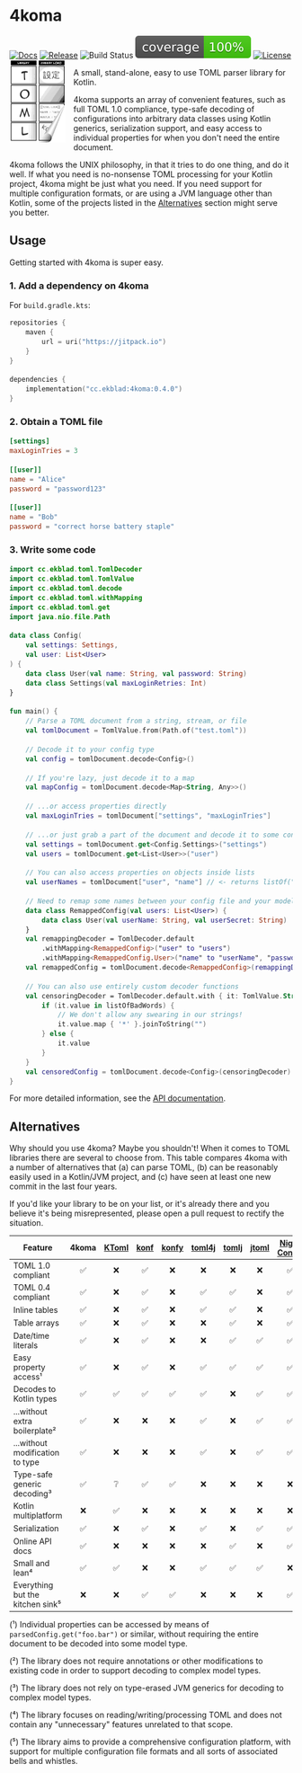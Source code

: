 # 4koma
[![Docs](https://img.shields.io/badge/docs-latest-informational)](http://valderman.github.io/4koma/4koma/cc.ekblad.toml/)
[![Release](https://jitpack.io/v/cc.ekblad/4koma.svg)](https://jitpack.io/#cc.ekblad/4koma)
![Build Status](https://github.com/valderman/4koma/workflows/CI/badge.svg)
![Coverage](.github/badges/jacoco.svg)
[![License](https://img.shields.io/github/license/valderman/4koma)](https://github.com/valderman/4koma/blob/main/LICENSE)
<img align="left" width="100" src="logo.png" style="margin-right: 1em">


A small, stand-alone, easy to use TOML parser library for Kotlin.

4koma supports an array of convenient features, such as full TOML 1.0 compliance,
type-safe decoding of configurations into arbitrary data classes using Kotlin generics,
serialization support, and easy access to individual properties for when you don't need the entire document.

4koma follows the UNIX philosophy, in that it tries to do one thing, and do it well.
If what you need is no-nonsense TOML processing for your Kotlin project, 4koma might be just what you need.
If you need support for multiple configuration formats, or are using a JVM language other than Kotlin,
some of the projects listed in the [Alternatives](#alternatives) section might serve you better.


## Usage
Getting started with 4koma is super easy.

### 1. Add a dependency on 4koma
For `build.gradle.kts`:
```kotlin
repositories {
    maven {
        url = uri("https://jitpack.io")
    }
}

dependencies {
    implementation("cc.ekblad:4koma:0.4.0")
}
```

### 2. Obtain a TOML file
```toml
[settings]
maxLoginTries = 3

[[user]]
name = "Alice"
password = "password123"

[[user]]
name = "Bob"
password = "correct horse battery staple"
```

### 3. Write some code
```kotlin
import cc.ekblad.toml.TomlDecoder
import cc.ekblad.toml.TomlValue
import cc.ekblad.toml.decode
import cc.ekblad.toml.withMapping
import cc.ekblad.toml.get
import java.nio.file.Path

data class Config(
    val settings: Settings,
    val user: List<User>
) {
    data class User(val name: String, val password: String)
    data class Settings(val maxLoginRetries: Int)
}

fun main() {
    // Parse a TOML document from a string, stream, or file
    val tomlDocument = TomlValue.from(Path.of("test.toml"))

    // Decode it to your config type
    val config = tomlDocument.decode<Config>()

    // If you're lazy, just decode it to a map
    val mapConfig = tomlDocument.decode<Map<String, Any>>()

    // ...or access properties directly
    val maxLoginTries = tomlDocument["settings", "maxLoginTries"]

    // ...or just grab a part of the document and decode it to some convenient data class
    val settings = tomlDocument.get<Config.Settings>("settings")
    val users = tomlDocument.get<List<User>>("user")

    // You can also access properties on objects inside lists
    val userNames = tomlDocument["user", "name"] // <- returns listOf("Alice", "Bob")

    // Need to remap some names between your config file and your model types?
    data class RemappedConfig(val users: List<User>) {
        data class User(val userName: String, val userSecret: String)
    }
    val remappingDecoder = TomlDecoder.default
        .withMapping<RemappedConfig>("user" to "users")
        .withMapping<RemappedConfig.User>("name" to "userName", "password" to "userSecret")
    val remappedConfig = tomlDocument.decode<RemappedConfig>(remappingDecoder)

    // You can also use entirely custom decoder functions
    val censoringDecoder = TomlDecoder.default.with { it: TomlValue.String -> 
        if (it.value in listOfBadWords) {
            // We don't allow any swearing in our strings!
            it.value.map { '*' }.joinToString("")
        } else {
            it.value
        }
    }
    val censoredConfig = tomlDocument.decode<Config>(censoringDecoder)
}
```
For more detailed information, see the [API documentation](http://valderman.github.io/4koma/4koma/cc.ekblad.toml/).

## <span id="alternatives">Alternatives</span>

Why should you use 4koma? Maybe you shouldn't! When it comes to TOML libraries there are several to choose from.
This table compares 4koma with a number of alternatives that (a) can parse TOML, (b) can be reasonably easily used in
a Kotlin/JVM project, and (c) have seen at least one new commit in the last four years.

If you'd like your library to be on your list, or it's already there and you believe it's being misrepresented,
please open a pull request to rectify the situation.

| Feature | 4koma | [KToml](https://github.com/akuleshov7/ktoml) | [konf](https://github.com/uchuhimo/konf) | [konfy](https://github.com/TanVD/konfy) | [toml4j](https://github.com/mwanji/toml4j) | [tomlj](https://github.com/tomlj/tomlj) | [jtoml](https://github.com/agrison/jtoml) | [Night Config](https://github.com/TheElectronWill/Night-Config) | [Jackson](https://github.com/FasterXML/jackson-dataformats-text)
| -------------------------------- | :--: | :--: | :--: | :--: | :--: | :--: | :--: | :--: | :--: |
| TOML 1.0 compliant               |  ✅  |  ❌  |  ✅  |  ❌  |  ❌  |  ❌  |  ❌  |  ✅  |  ✅  |
| TOML 0.4 compliant               |  ✅  |  ❌  |  ✅  |  ❌  |  ✅  |  ✅  |  ❌  |  ✅  |  ✅  |
| Inline tables                    |  ✅  |  ❌  |  ✅  |  ❌  |  ✅  |  ✅  |  ❌  |  ✅  |  ✅  |
| Table arrays                     |  ✅  |  ❌  |  ✅  |  ❌  |  ❌  |  ✅  |  ❌  |  ✅  |  ✅  |
| Date/time literals               |  ✅  |  ❌  |  ✅  |  ❌  |  ❌  |  ✅  |  ✅  |  ✅  |  ✅  |
| Easy property access¹            |  ✅  |  ❌  |  ✅  |  ❌  |  ✅  |  ✅  |  ✅  |  ✅  |  ✅  |
| Decodes to Kotlin types          |  ✅  |  ✅  |  ✅  |  ✅  |  ✅  |  ❌  |  ✅  |  ✅  |  ✅  |
| ...without extra boilerplate²    |  ✅  |  ❌  |  ❌  |  ❌  |  ✅  |  ❌  |  ✅  |  ✅  |  ✅  |
| ...without modification to type  |  ✅  |  ❌  |  ❌  |  ❌  |  ✅  |  ❌  |  ✅  |  ✅  |  ✅  |
| Type-safe generic decoding³      |  ✅  |  ❔  |  ✅  |  ✅  |  ❌  |  ❌  |  ❌  |  ❌  |  ❌  |
| Kotlin multiplatform             |  ❌  |  ✅  |  ❌  |  ❌  |  ❌  |  ❌  |  ❌  |  ❌  |  ❌  |
| Serialization                    |  ✅  |  ❌  |  ✅  |  ❌  |  ✅  |  ❌  |  ✅  |  ✅  |  ✅  |
| Online API docs                  |  ✅  |  ❌  |  ❌  |  ❌  |  ❌  |  ✅  |  ❌  |  ✅  |  ✅  |
| Small and lean⁴                  |  ✅  |  ✅  |  ❌  |  ❌  |  ✅  |  ✅  |  ✅  |  ❌  |  ❌  |
| Everything but the kitchen sink⁵ |  ❌  |  ❌  |  ✅  |  ✅  |  ❌  |  ❌  |  ❌  |  ✅  |  ✅  |

(¹) Individual properties can be accessed by means of `parsedConfig.get("foo.bar")` or similar,
without requiring the entire document to be decoded into some model type.

(²) The library does not require annotations or other modifications to existing code in order to support decoding
to complex model types.

(³) The library does not rely on type-erased JVM generics for decoding to complex model types.

(⁴) The library focuses on reading/writing/processing TOML and does not contain any "unnecessary" features
unrelated to that scope.

(⁵) The library aims to provide a comprehensive configuration platform, with support for multiple configuration file
formats and all sorts of associated bells and whistles.